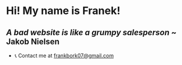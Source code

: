 # Hi! My name is Franek!

## *A bad website is like a grumpy salesperson* ~ Jakob Nielsen

* 📞 Contact me at frankbork07@gmail.com

